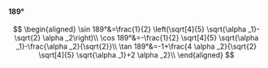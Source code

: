 #### 189°

$$
\begin{aligned}
\sin 189°&=\frac{1}{2} \left(\sqrt[4]{5} \sqrt{\alpha _1}-\sqrt{2} \alpha _2\right)\\
\cos 189°&=-\frac{1}{2} \sqrt[4]{5} \sqrt{\alpha _1}-\frac{\alpha _2}{\sqrt{2}}\\
\tan 189°&=-1+\frac{4 \alpha _2}{\sqrt{2} \sqrt[4]{5} \sqrt{\alpha _1}+2 \alpha _2}\\
\end{aligned}
$$

